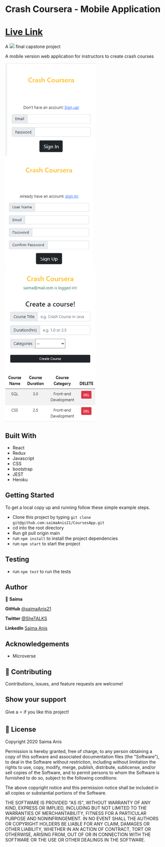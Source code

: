 # Crash Coursera - Mobile Application
# [Live Link](https://crash-coursera.herokuapp.com/)

A  ![](https://img.shields.io/badge/Microverse-blueviolet)  final capstone project 

A mobile version web application for instructors to create crash courses

![](screenshots/cc-signin.png)
![](screenshots/cc-signup.png)
![](screenshots/cc-display.png)

## Built With

- React
- Redux
- Javascript
- CSS
- bootstrap
- JEST
- Heroku

## Getting Started

To get a local copy up and running follow these simple example steps.

- Clone this project by typing ```git clone git@github.com:saimaAnis21/CoursesApp.git```
- cd into the root directory
- Run git pull origin main
- run ```npm install``` to install the project dependencies
- run ```npm start``` to start the project

## Testing
- run ```npm test``` to run the tests


## Author

👤 **Saima**

**GitHub** [@saimaAnis21](https://github.com/saimaAnis21)

**Twitter** [@SheTALKS](https://twitter.com/SheTALKS6)

**LinkedIn** [Saima Anis](https://www.linkedin.com/in/saima-anis-3a07921b2/)

## Acknowledgements
- Microverse

## 🤝 Contributing

Contributions, issues, and feature requests are welcome!


## Show your support

Give a ⭐️ if you like this project!

## 📝 License

Copyright 2020 Saima Anis

Permission is hereby granted, free of charge, to any person obtaining a copy of this software and associated documentation files (the "Software"), to deal in the Software without restriction, including without limitation the rights to use, copy, modify, merge, publish, distribute, sublicense, and/or sell copies of the Software, and to permit persons to whom the Software is furnished to do so, subject to the following conditions:

The above copyright notice and this permission notice shall be included in all copies or substantial portions of the Software.

THE SOFTWARE IS PROVIDED "AS IS", WITHOUT WARRANTY OF ANY KIND, EXPRESS OR IMPLIED, INCLUDING BUT NOT LIMITED TO THE WARRANTIES OF MERCHANTABILITY, FITNESS FOR A PARTICULAR PURPOSE AND NONINFRINGEMENT. IN NO EVENT SHALL THE AUTHORS OR COPYRIGHT HOLDERS BE LIABLE FOR ANY CLAIM, DAMAGES OR OTHER LIABILITY, WHETHER IN AN ACTION OF CONTRACT, TORT OR OTHERWISE, ARISING FROM, OUT OF OR IN CONNECTION WITH THE SOFTWARE OR THE USE OR OTHER DEALINGS IN THE SOFTWARE.